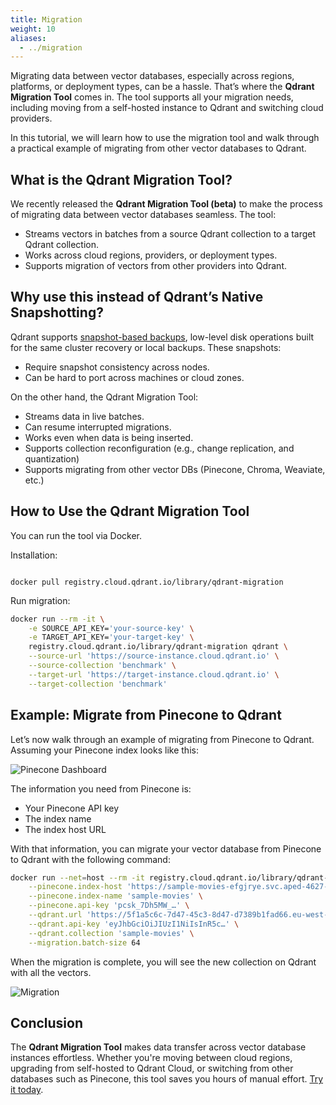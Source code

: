 ```yaml
---
title: Migration
weight: 10
aliases:
  - ../migration
---
```



Migrating data between vector databases, especially across regions, platforms, or deployment types, can be a hassle. That’s where the **Qdrant Migration Tool** comes in. The tool supports all your migration needs, including moving from a self-hosted instance to Qdrant and switching cloud providers.  

In this tutorial, we will learn how to use the migration tool and walk through a practical example of migrating from other vector databases to Qdrant. 

## What is the Qdrant Migration Tool?

We recently released the **Qdrant Migration Tool (beta)** to make the process of migrating data between vector databases seamless. The tool:

* Streams vectors in batches from a source Qdrant collection to a target Qdrant collection.  
* Works across cloud regions, providers, or deployment types.  
* Supports migration of vectors from other providers into Qdrant. 

## Why use this instead of Qdrant’s Native Snapshotting?

Qdrant supports [snapshot-based backups](https://qdrant.tech/documentation/concepts/snapshots/), low-level disk operations built for the same cluster recovery or local backups. These snapshots:

* Require snapshot consistency across nodes.   
* Can be hard to port across machines or cloud zones. 

On the other hand, the Qdrant Migration Tool:

* Streams data in live batches.  
* Can resume interrupted migrations.  
* Works even when data is being inserted.  
* Supports collection reconfiguration (e.g., change replication, and quantization)  
* Supports migrating from other vector DBs (Pinecone, Chroma, Weaviate, etc.)

## How to Use the Qdrant Migration Tool

You can run the tool via Docker. 

Installation:

```shell

docker pull registry.cloud.qdrant.io/library/qdrant-migration
```

 Run migration:

```bash  
docker run --rm -it \
    -e SOURCE_API_KEY='your-source-key' \
    -e TARGET_API_KEY='your-target-key' \
    registry.cloud.qdrant.io/library/qdrant-migration qdrant \
    --source-url 'https://source-instance.cloud.qdrant.io' \
    --source-collection 'benchmark' \
    --target-url 'https://target-instance.cloud.qdrant.io' \
    --target-collection 'benchmark'

```

## Example: Migrate from Pinecone to Qdrant

Let’s now walk through an example of migrating from Pinecone to Qdrant. Assuming your Pinecone index looks like this:  

![Pinecone Dashboard](/documentation/guides/pinecone-index.png)

The information you need from Pinecone is: 

* Your Pinecone API key   
* The index name   
* The index host URL

With that information, you can migrate your vector database from Pinecone to Qdrant with the following command: 

```bash   
docker run --net=host --rm -it registry.cloud.qdrant.io/library/qdrant-migration pinecone \
    --pinecone.index-host 'https://sample-movies-efgjrye.svc.aped-4627-b74a.pinecone.io' \
    --pinecone.index-name 'sample-movies' \
    --pinecone.api-key 'pcsk_7Dh5MW_…' \
    --qdrant.url 'https://5f1a5c6c-7d47-45c3-8d47-d7389b1fad66.eu-west-1-0.aws.cloud.qdrant.io:6334' \
    --qdrant.api-key 'eyJhbGciOiJIUzI1NiIsInR5c…' \
    --qdrant.collection 'sample-movies' \
    --migration.batch-size 64


``` 
When the migration is complete, you will see the new collection on Qdrant with all the vectors.  

![Migration](/documentation/guides/qdrant-migration.gif)

## Conclusion

The **Qdrant Migration Tool** makes data transfer across vector database instances effortless. Whether you're moving between cloud regions, upgrading from self-hosted to Qdrant Cloud, or switching from other databases such as Pinecone, this tool saves you hours of manual effort. [Try it today](https://github.com/qdrant/migration). 



